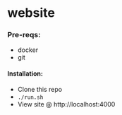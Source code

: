 # website


### Pre-reqs:
- docker
- git

#### Installation:
- Clone this repo
- `./run.sh`
- View site @ http://localhost:4000
